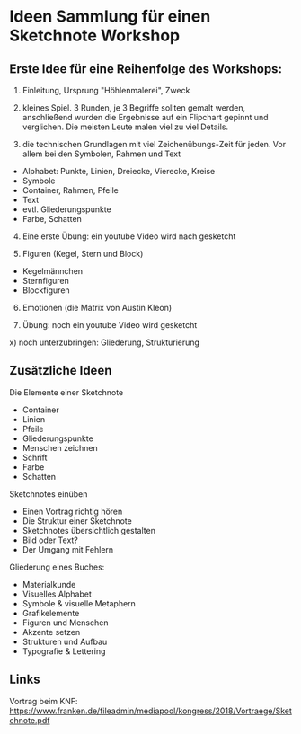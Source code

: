 # Ideen Sammlung für einen Sketchnote Workshop

## Erste Idee für eine Reihenfolge des Workshops:

1) Einleitung, Ursprung "Höhlenmalerei", Zweck

2) kleines Spiel. 3 Runden, je 3 Begriffe sollten gemalt werden, anschließend wurden die Ergebnisse auf ein Flipchart gepinnt und verglichen. Die meisten Leute malen viel zu viel Details.

3) die technischen Grundlagen mit viel Zeichenübungs-Zeit für jeden. Vor allem bei den Symbolen, Rahmen und Text

  - Alphabet: Punkte, Linien, Dreiecke, Vierecke, Kreise
  - Symbole
  - Container, Rahmen, Pfeile
  - Text
  - evtl. Gliederungspunkte
  - Farbe, Schatten

4) Eine erste Übung: ein youtube Video wird nach gesketcht

5) Figuren (Kegel, Stern und Block)

  - Kegelmännchen
  - Sternfiguren
  - Blockfiguren

6) Emotionen (die Matrix von Austin Kleon)

7) Übung: noch ein youtube Video wird gesketcht

x) noch unterzubringen: Gliederung, Strukturierung


## Zusätzliche Ideen

Die Elemente einer Sketchnote
- Container
- Linien
- Pfeile
- Gliederungspunkte
- Menschen zeichnen
- Schrift
- Farbe
- Schatten

Sketchnotes einüben
- Einen Vortrag richtig hören
- Die Struktur einer Sketchnote
- Sketchnotes übersichtlich gestalten
- Bild oder Text?
- Der Umgang mit Fehlern

Gliederung eines Buches:
- Materialkunde
- Visuelles Alphabet
- Symbole & visuelle Metaphern
- Grafikelemente
- Figuren und Menschen
- Akzente setzen
- Strukturen und Aufbau
- Typografie & Lettering


## Links

Vortrag beim KNF: https://www.franken.de/fileadmin/mediapool/kongress/2018/Vortraege/Sketchnote.pdf
 